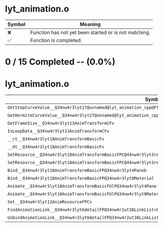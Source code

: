 # lyt_animation.o
| Symbol | Meaning 
| ------------- | ------------- 
| :x: | Function has not yet been started or is not matching. 
| :white_check_mark: | Function is completed. 


# 0 / 15 Completed -- (0.0%)
# lyt_animation.o
| Symbol | Decompiled? |
| ------------- | ------------- |
| `GetStepCurveValue__Q34nw4r3lyt27@unnamed@lyt_animation_cpp@FfPCQ44nw4r3lyt3res7StepKeyUl` | :x: |
| `GetHermiteCurveValue__Q34nw4r3lyt27@unnamed@lyt_animation_cpp@FfPCQ44nw4r3lyt3res10HermiteKeyUl` | :x: |
| `GetFrameSize__Q34nw4r3lyt13AnimTransformCFv` | :x: |
| `IsLoopData__Q34nw4r3lyt13AnimTransformCFv` | :x: |
| `__ct__Q34nw4r3lyt18AnimTransformBasicFv` | :x: |
| `__dt__Q34nw4r3lyt18AnimTransformBasicFv` | :x: |
| `SetResource__Q34nw4r3lyt18AnimTransformBasicFPCQ44nw4r3lyt3res14AnimationBlockPQ34nw4r3lyt16ResourceAccessor` | :x: |
| `SetResource__Q34nw4r3lyt18AnimTransformBasicFPCQ44nw4r3lyt3res14AnimationBlockPQ34nw4r3lyt16ResourceAccessorUs` | :x: |
| `Bind__Q34nw4r3lyt18AnimTransformBasicFPQ34nw4r3lyt4Paneb` | :x: |
| `Bind__Q34nw4r3lyt18AnimTransformBasicFPQ34nw4r3lyt8Material` | :x: |
| `Animate__Q34nw4r3lyt18AnimTransformBasicFUlPQ34nw4r3lyt4Pane` | :x: |
| `Animate__Q34nw4r3lyt18AnimTransformBasicFUlPQ34nw4r3lyt8Material` | :x: |
| `Set__Q34nw4r3lyt12AnimResourceFPCv` | :x: |
| `FindAnimationLink__Q34nw4r3lyt6detailFPQ34nw4r2ut38LinkList<Q34nw4r3lyt13AnimationLink,0>PQ34nw4r3lyt13AnimTransform` | :x: |
| `UnbindAnimationLink__Q34nw4r3lyt6detailFPQ34nw4r2ut38LinkList<Q34nw4r3lyt13AnimationLink,0>PQ34nw4r3lyt13AnimTransform` | :x: |

